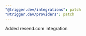 ```yaml
---
"@trigger.dev/integrations": patch
"@trigger.dev/providers": patch
---
```


Added resend.com integration
